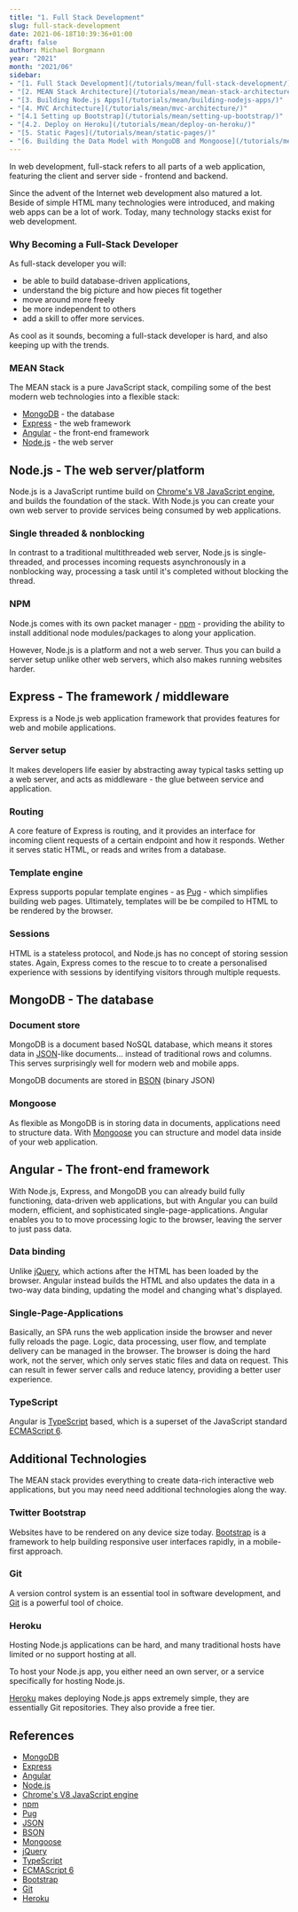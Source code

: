 ```yaml
---
title: "1. Full Stack Development"
slug: full-stack-development
date: 2021-06-18T10:39:36+01:00
draft: false
author: Michael Borgmann
year: "2021"
month: "2021/06"
sidebar:
- "[1. Full Stack Development](/tutorials/mean/full-stack-development/)"
- "[2. MEAN Stack Architecture](/tutorials/mean/mean-stack-architecture/)"
- "[3. Building Node.js Apps](/tutorials/mean/building-nodejs-apps/)"
- "[4. MVC Architecture](/tutorials/mean/mvc-architecture/)"
- "[4.1 Setting up Bootstrap](/tutorials/mean/setting-up-bootstrap/)"
- "[4.2. Deploy on Heroku](/tutorials/mean/deploy-on-heroku/)"
- "[5. Static Pages](/tutorials/mean/static-pages/)"
- "[6. Building the Data Model with MongoDB and Mongoose](/tutorials/mean/building-the-data-model-with-mongodb-and-mongoose/)"
---
```


In web development, full-stack refers to all parts of a web application, featuring the client and server side - frontend and backend.

<!--more-->

Since the advent of the Internet web development also matured a lot. Beside of simple HTML many technologies were introduced, and making web apps can be a lot of work. Today, many technology stacks exist for web development.

### Why Becoming a Full-Stack Developer

As full-stack developer you will:

* be able to build database-driven applications,
* understand the big picture and how pieces fit together
* move around more freely
* be more independent to others
* add a skill to offer more services.

As cool as it sounds, becoming a full-stack developer is hard, and also keeping up with the trends.

### MEAN Stack

The MEAN stack is a pure JavaScript stack, compiling some of the best modern web technologies into a flexible stack:

* [MongoDB](https://www.mongodb.com) - the database
* [Express](http://expressjs.com) - the web framework
* [Angular](https://angular.io) - the front-end framework
* [Node.js](https://nodejs.org) - the web server

## Node.js - The web server/platform

Node.js is a JavaScript runtime build on [Chrome's V8 JavaScript engine](https://v8.dev/), and builds the foundation of the stack. With Node.js you can create your own web server to provide services being consumed by web applications.

### Single threaded & nonblocking

In contrast to a traditional multithreaded web server, Node.js is single-threaded, and processes incoming requests asynchronously in a nonblocking way, processing a task until it's completed without blocking the thread.

### NPM

Node.js comes with its own packet manager - [npm](https://www.npmjs.com) - providing the ability to install additional node modules/packages to along your application.

However, Node.js is a platform and not a web server. Thus you can build a server setup unlike other web servers, which also makes running websites harder.

## Express - The framework / middleware

Express is a Node.js web application framework that provides features for web and mobile applications.

### Server setup

It makes developers life easier by abstracting away typical tasks setting up a web server, and acts as middleware - the glue between service and application.

### Routing

A core feature of Express is routing, and it provides an interface for incoming client requests of a certain endpoint and how it responds. Wether it serves static HTML, or reads and writes from a database.

### Template engine

Express supports popular template engines - as [Pug](https://pugjs.org/api/getting-started.html) - which simplifies building web pages. Ultimately, templates will be be compiled to HTML to be rendered by the browser.

### Sessions

HTML is a stateless protocol, and Node.js has no concept of storing session states. Again, Express comes to the rescue to to create a personalised experience with sessions by identifying visitors through multiple requests.

## MongoDB - The database

### Document store

MongoDB is a document based NoSQL database, which means it stores data in [JSON](https://www.json.org)-like documents... instead of traditional rows and columns. This serves surprisingly well for modern web and mobile apps.

MongoDB documents are stored in [BSON](http://bsonspec.org) (binary JSON)

### Mongoose

As flexible as MongoDB is in storing data in documents, applications need to structure data. With [Mongoose](https://mongoosejs.com) you can structure and model data inside of your web application.

## Angular - The front-end framework

With Node.js, Express, and MongoDB you can already build fully functioning, data-driven web applications, but with Angular you can build modern, efficient, and sophisticated single-page-applications. Angular enables you to to move processing logic to the browser, leaving the server to just pass data.

### Data binding

Unlike [jQuery](https://jquery.com), which actions after the HTML has been loaded by the browser. Angular instead  builds the HTML and also updates the data in a two-way data binding, updating the model and changing what's displayed.

### Single-Page-Applications

Basically, an SPA runs the web application inside the browser and never fully reloads the page. Logic, data processing, user flow, and template delivery can be managed in the browser. The browser is doing the hard work, not the server, which only serves static files and data on request. This can result in fewer server calls and reduce latency, providing a better user experience.

### TypeScript

Angular is [TypeScript](https://www.typescriptlang.org) based, which is a superset of the JavaScript standard [ECMAScript 6](https://www.ecma-international.org/publications/standards/Stnindex.htm#Software_Engineering_and_Interfaces).

## Additional Technologies

The MEAN stack provides everything to create data-rich interactive web applications, but you may need need additional technologies along the way.

### Twitter Bootstrap

Websites have to be rendered on any device size today. [Bootstrap](https://getbootstrap.com) is a  framework to help building responsive user interfaces rapidly, in a mobile-first approach.

### Git

A version control system is an essential tool in software development, and [Git](https://git-scm.com) is a powerful tool of choice.

### Heroku

Hosting Node.js applications can be hard, and many traditional hosts have limited or no support hosting at all.

To host your Node.js app, you either need an own server, or a service specifically for hosting Node.js.

[Heroku](https://www.heroku.com) makes deploying Node.js apps extremely simple, they are essentially Git repositories. They also provide a free tier.

## References

* [MongoDB](https://www.mongodb.com)
* [Express](http://expressjs.com)
* [Angular](https://angular.io)
* [Node.js](https://nodejs.org)
* [Chrome's V8 JavaScript engine](https://v8.dev/)
* [npm](https://www.npmjs.com)
* [Pug](https://pugjs.org/api/getting-started.html)
* [JSON](https://www.json.org)
* [BSON](http://bsonspec.org)
* [Mongoose](https://mongoosejs.com)
* [jQuery](https://jquery.com)
* [TypeScript](https://www.typescriptlang.org)
* [ECMAScript 6](https://www.ecma-international.org/publications/standards/Stnindex.htm#Software_Engineering_and_Interfaces)
* [Bootstrap](https://getbootstrap.com)
* [Git](https://git-scm.com)
* [Heroku](https://www.heroku.com)
